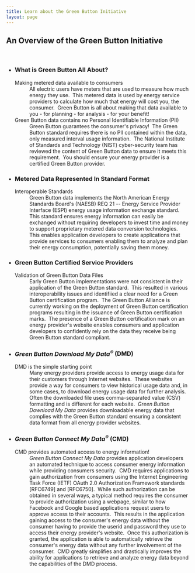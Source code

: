 ```yaml
---
title: Learn about the Green Button Initiative
layout: page
---
```

<section class="home home-about" id="#home-about">
  <div class="section-container">
    <div class="section-content">
      <h2 style="text-align:left;">An Overview of the Green Button Initiative</h2>
      <br />
	<ul class="gb-list">
	  <li>
	  <div class="icon">
	    <i class="fa fa-question"></i>
	  </div>
	  <h3>What is Green Button All About?</h3>
	  <dl>
	    <dt>Making metered data available to consumers</dt>
	    <dd>All electric users have meters that are used to measure how much energy they use.&nbsp; This metered data is used by energy service  providers to calculate how much that energy will cost you, the consumer.&nbsp; Green Button is all about making that data available to you - for planning - for analysis - for your benefit!
	    </dd>
	    <dt>Green Button data contains no Personal Identifiable Information (PII)</dt>
	    <dd>Green Button guarantees the consumer's privacy!&nbsp; The Green Button standard requires there is no PII contained within the data, only measured interval usage information.&nbsp; The National Institute of Standards and Technology (NIST) cyber-security team has reviewed the content of Green Button data to ensure it meets this requirement.&nbsp; You should ensure your energy provider is a certified Green Button provider.
	  </dl>
	  </li>
	  <li>
	  <div class="icon">
	    <i class="fa fa-tachometer"></i>
	  </div>
	  <h3>Metered Data Represented In Standard Format</h3>
	  <dl>
	    <dt>Interoperable Standards</dt>
	    <dd>Green Button data implements the North American Energy Standards Board's (NAESB) REQ 21 -- Energy Service Provider Interface (ESPI) energy usage information exchange standard.&nbsp; This standard ensures energy information can easily be exchanged without requiring developers to invest time and money to support proprietary metered data conversion technologies.&nbsp; This enables application developers to create applications that provide services to consumers enabling them to analyze and plan their energy consumption, potentially saving them money.</dd>
	    </dl>
	  </li>
	  <li>
	  <div class="icon">
	    <i class="fa fa-bolt"></i>
	  </div>
	  <h3>Green Button Certified Service Providers</h3>
	  <dl>
	    <dt>Validation of Green Button Data Files</dt>
	    <dd>Early Green Button implementations were not consistent in their application of the Green Button standard.&nbsp; This resulted in various interoperability issues and identifiied a clear need for a Green Button certification program.&nbsp; The Green Button Alliance is currently working on the deployment of Green Button certification programs resulting in the issuance of Green Button certification marks.&nbsp; The  presence of a Green Button certification mark on an energy provider's website enables consumers and application developers to confidently rely on the data they receive being Green Button standard compliant. 
	    </dd>
	   </dl>
	  </li>
	  <li>
	  <div class="icon">
	    <i class="fa fa-download"></i>
	  </div>
	  <h3><i>Green Button Download My Data<sup>&reg;</sup></i> (DMD)</h3>
	  <dl>
	    <dt>DMD is the simple starting point</dt>
	    <dd>Many energy providers provide access to energy usage data for their customers through Internet websites.&nbsp; These websites provide a way for consumers to view historical usage data and, in some cases, to download energy usage data for further analysis.&nbsp; Often the downloaded file uses comma-separated value (CSV) formatting and is different for each website.&nbsp; <i>Green Button Download My Data</i> provides downloadable energy data that complies with the Green Button standard ensuring a consistent data format from all energy provider websites.</dd>
	    </dl>
	  </li>
	  <li>
	  <div class="icon">
	    <i class="fa fa-exchange"></i>
	  </div>
	  <h3><i>Green Button Connect My Data<sup>&reg;</sup></i> (CMD)</h3>
	  <dl>
	    <dt>CMD provides automated access to energy information!</dt>
	    <dd><i>Green Button Connect My Data</i> provides application developers an automated technique to access consumer energy information while providing consumers security.&nbsp; CMD requires applications to gain authorization from consumers using the Internet Engineering Task Force (IETF) OAuth 2.0 Authorization Framework standards [RFC6749] and [RFC6750].&nbsp; While such authorization can be obtained in several ways, a typical method requires the consumer to provide authorization using a webpage, similar to how Facebook and Google based applications request users to approve access to their accounts.&nbsp; This results in the application gaining access to the consumer's energy data without the consumer having to provide the userid and password they use to access their energy provider's website.&nbsp; Once this authorization is granted, the application is able to automatically retrieve the consumer's energy data without any further involvement of the consumer.&nbsp; CMD greatly simplifies and drastically improves the ability for applications to retrieve and analyze energy data beyond the capabilities of the DMD process.
	    </dd>
	  </dl>
	</li>
      </ul>
    </div>
  </div>
</section>
